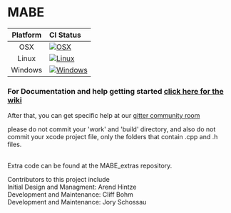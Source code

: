 # MABE

Platform | CI Status
:---------:|:---------
OSX      | [![OSX](https://github.com/Hintzelab/MABE/workflows/C/C++%20CI/badge.svg)](https://github.com/Hintzelab/MABE/actions)
Linux    | [![Linux](https://github.com/Hintzelab/MABE/workflows/C/C++%20CI/badge.svg)](https://github.com/Hintzelab/MABE/actions)
Windows  | [![Windows](https://github.com/Hintzelab/MABE/workflows/C/C++%20CI/badge.svg)](https://github.com/Hintzelab/MABE/actions)

### For Documentation and help getting started [click here for the wiki](https://github.com/Hintzelab/MABE/wiki/)

After that, you can get specific help at our [gitter community room](https://gitter.im/hintze-lab/MABE)

please do not commit your 'work' and 'build' directory, and also do not commit your xcode project file, only the folders that contain .cpp and .h files.<br>
<br>

Extra code can be found at the MABE_extras repository.

Contributors to this project include<br>
Initial Design and Managment: Arend Hintze<br>
Development and Maintenance: Cliff Bohm<br>
Development and Maintenance: Jory Schossau<br>
